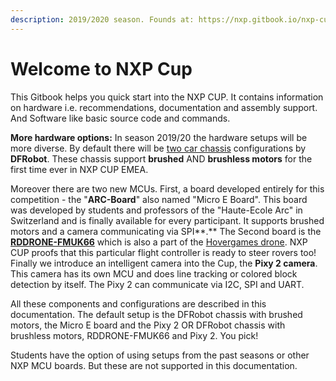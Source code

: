 ```yaml
---
description: 2019/2020 season. Founds at: https://nxp.gitbook.io/nxp-cup/
---
```


# Welcome to NXP Cup

This Gitbook helps you quick start into the NXP CUP. It contains information on hardware i.e. recommendations, documentation and assembly support. And Software like basic source code and commands.

**More hardware options:** In season 2019/20 the hardware setups will be more diverse. By default there will be [two car chassis](https://community.nxp.com/servlet/JiveServlet/download/1091-27-456210/NXPCUP_Car+Introduction.pdf) configurations by **DFRobot**. These chassis support **brushed** AND **brushless motors** for the first time ever in NXP CUP EMEA. 

Moreover there are two new MCUs. First, a board developed entirely for this competition - the "**ARC-Board**" also named "Micro E Board". This board was developed by students and professors of the "Haute-Ecole Arc" in Switzerland and is finally available for every participant. It supports brushed motors and a camera communicating via SPI**.** The Second board is the [**RDDRONE-FMUK66**](https://www.nxp.com/applications/solutions/industrial/unmanned-aerial-vehicles-uavs/uavs-drones-and-rovers/rddrone-fmuk66-px4-robotic-drone-fmu-reference-design:RDDRONE-FMUK66?&tid=vanRDDRONE-FMUK66) which is also a  part of the [Hovergames drone](https://nxp.gitbook.io/hovergames/). NXP CUP proofs that this particular flight controller is ready to steer rovers too!  
Finally we introduce an intelligent camera into the Cup, the **Pixy 2 camera**. This camera has its own MCU and does line tracking or colored block detection by itself. The Pixy 2 can communicate via I2C, SPI and UART.

All these components and configurations are described in this documentation. The default setup is the DFRobot chassis with brushed motors, the Micro E board and the Pixy 2 OR DFRobot chassis with brushless motors, RDDRONE-FMUK66 and Pixy 2. You pick!

Students have the option of using setups from the past seasons or other NXP MCU boards. But these are not supported in this documentation.

